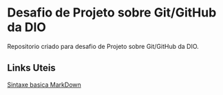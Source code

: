 # Desafio de Projeto sobre Git/GitHub da DIO
Repositorio criado para desafio de Projeto sobre Git/GitHub da DIO.

## Links Uteis
[Sintaxe basica MarkDown](https://www.markdownguide.org/basic-syntax/)
